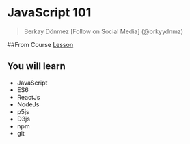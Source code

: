 # JavaScript 101 
>Berkay Dönmez
> [Follow on Social Media] (@brkyydnmz)

##From Course
[Lesson](https://www.udemy.com/user/osmancalisir/)

## You will learn
- JavaScript
- ES6
- ReactJs
- NodeJs
- p5js
- D3js
- npm
- git